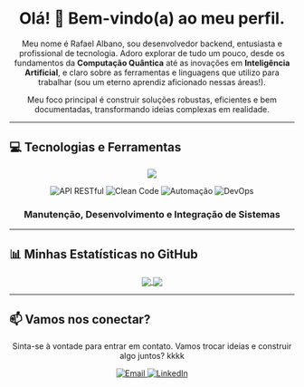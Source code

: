 <h1 align="center">Olá! 👋 Bem-vindo(a) ao meu perfil.</h1>

<p align="center">
  Meu nome é Rafael Albano, sou desenvolvedor backend, entusiasta e profissional de tecnologia. Adoro explorar de tudo um pouco, desde os fundamentos da <strong>Computação Quântica</strong> até as inovações em <strong>Inteligência Artificial</strong>, e claro sobre as ferramentas e linguagens que utilizo para trabalhar (sou um eterno aprendiz aficionado nessas áreas!).
</p>
<p align="center">
  Meu foco principal é construir soluções robustas, eficientes e bem documentadas, transformando ideias complexas em realidade.
</p>

---

## 💻 Tecnologias e Ferramentas

<p align="center">
  <a href="https://skillicons.dev">
    <img src="https://skillicons.dev/icons?i=python,php,nodejs,javascript,html,css,mysql,bootstrap,docker,linux,windows" />
  </a>
</p>

<p align="center">
  <img src="https://img.shields.io/badge/API_RESTful-007BFF?style=for-the-badge&logoColor=white" alt="API RESTful"/>
  <img src="https://img.shields.io/badge/Clean_Code-239120?style=for-the-badge&logoColor=white" alt="Clean Code"/>
  <img src="https://img.shields.io/badge/Automação-FFD700?style=for-the-badge&logoColor=black" alt="Automação"/>
  <img src="https://img.shields.io/badge/DevOps-0096D6?style=for-the-badge&logo=azuredevops&logoColor=white" alt="DevOps"/>
</p>

<div align="center">
  <h3>
    Manutenção, Desenvolvimento e Integração de Sistemas
  </h3>
</div>

---

## 📊 Minhas Estatísticas no GitHub

<p align="center">
  <a href="https://github.com/anuraghazra/github-readme-stats">
    <img align="center" src="https://github-readme-stats.vercel.app/api?username=SEU-USUARIO-NO-GITHUB&show_icons=true&theme=tokyonight&include_all_commits=true&count_private=true"/>
  </a>
  <a href="https://github.com/anuraghazra/github-readme-stats">
    <img align="center" src="https://github-readme-stats.vercel.app/api/top-langs/?username=SEU-USUARIO-NO-GITHUB&layout=compact&langs_count=7&theme=tokyonight"/>
  </a>
</p>

---

## 📫 Vamos nos conectar?

<p align="center">
  Sinta-se à vontade para entrar em contato. Vamos trocar ideias e construir algo juntos? kkkk
</p>

<p align="center">
  <a href="mailto:albano_rafael15@hotmail.com" target="_blank">
    <img src="https://img.shields.io/badge/Email-D14836?style=for-the-badge&logo=gmail&logoColor=white" alt="Email">
  </a>
  <a href="https://www.linkedin.com/in/rafael-a-1587a1297?utm_source=share&utm_campaign=share_via&utm_content=profile&utm_medium=android_app" target="_blank">
    <img src="https://img.shields.io/badge/LinkedIn-0A66C2?style=for-the-badge&logo=linkedin&logoColor=white" alt="LinkedIn">
  </a>
</p>
